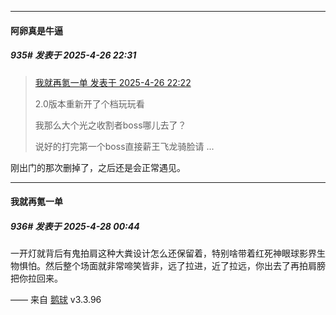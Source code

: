 ﻿
*****

####  阿卵真是牛逼  
##### 935#       发表于 2025-4-26 22:31

<blockquote><a href="httphttps://stage1st.com/2b/forum.php?mod=redirect&amp;goto=findpost&amp;pid=67758652&amp;ptid=2126152" target="_blank">我就再氪一单 发表于 2025-4-26 22:22</a>

2.0版本重新开了个档玩玩看

我那么大个光之收割者boss哪儿去了？

说好的打完第一个boss直接薪王飞龙骑脸请 ...</blockquote>
刚出门的那次删掉了，之后还是会正常遇见。


*****

####  我就再氪一单  
##### 936#       发表于 2025-4-28 00:44

一开灯就背后有鬼拍肩这种大粪设计怎么还保留着，特别啥带着红死神眼球影界生物惧怕。然后整个场面就非常啼笑皆非，远了拉进，近了拉远，你出去了再拍肩膀把你拉回来。

—— 来自 [鹅球](https://www.pgyer.com/GcUxKd4w) v3.3.96

